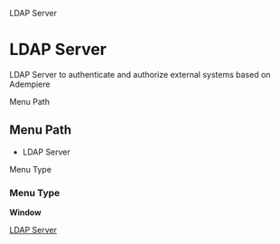 
LDAP Server
# LDAP Server


LDAP Server to authenticate and authorize external systems based on Adempiere

Menu Path
## Menu Path



- LDAP Server

Menu Type
### Menu Type

**Window**


[LDAP Server](../../window-ldap-server.md)